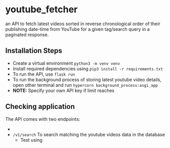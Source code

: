 # youtube_fetcher

an API to fetch latest videos sorted in reverse chronological order of their publishing date-time from YouTube for a given tag/search query in a paginated response.

## Installation Steps

- Create a virtual environment ```python3 -m venv venv```
- Install required dependencies using ```pip3 install -r requirements.txt```
- To run the API, use ```flask run```
- To run the background process of storing latest youtube video details, open other terminal and run ```hypercorn background_process:asgi_app```
- **NOTE:** Specify your own API key if limit reaches


## Checking application 


The API comes with two endpoints:

- 
- ```/v1/search``` To search matching the youtube videos data in the database
    - Test using 
    ``` crul 
    ```
